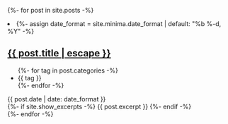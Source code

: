 {%- for post in site.posts -%}
	<li>
		{%- assign date_format = site.minima.date_format | default: "%b %-d, %Y" -%}
		<a class="post-link" href="{{ post.url | relative_url }}">
			<h2 class="post-title">{{ post.title | escape }}</h2>
		</a>
		<div class="post-meta">
			<ul class="post-categories">
				{%- for tag in post.categories -%}
				<li>{{ tag }}</li>
				{%- endfor -%}
			</ul>
			<div class="post-date"><i class="icon-calendar"></i>{{ post.date | date: date_format }}</div>
		</div>
		<div class="post">
			{%- if site.show_excerpts -%}
			{{ post.excerpt }}
			{%- endif -%}
		</div>
	</li>
{%- endfor -%}	